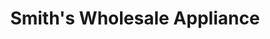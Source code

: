 ---
title: "Smith's Wholesale Appliance"
url: /erie/smiths-wholesale-appliance/
shop: Haushaltsgeräte
---
